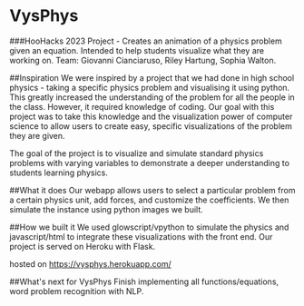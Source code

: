 # VysPhys
###HooHacks 2023 Project - Creates an animation of a physics problem given an equation. Intended to help students visualize what they are working on. Team: Giovanni Cianciaruso, Riley Hartung, Sophia Walton.

##Inspiration
We were inspired by a project that we had done in high school physics - taking a specific physics problem and visualising it using python. This greatly increased the understanding of the problem for all the people in the class. However, it required knowledge of coding. Our goal with this project was to take this knowledge and the visualization power of computer science to allow users to create easy, specific visualizations of the problem they are given. 

The goal of the project is to visualize and simulate standard physics problems with varying variables to demonstrate a deeper understanding to students learning physics.

##What it does
Our webapp allows users to select a particular problem from a certain physics unit, add forces, and customize the coefficients. We then simulate the instance using python images we built. 

##How we built it
We used glowscript/vpython to simulate the physics and javascript/html to integrate these visualizations with the front end. Our project is served on Heroku with Flask.

hosted on https://vysphys.herokuapp.com/

##What's next for VysPhys
Finish implementing all functions/equations, word problem recognition with NLP.
